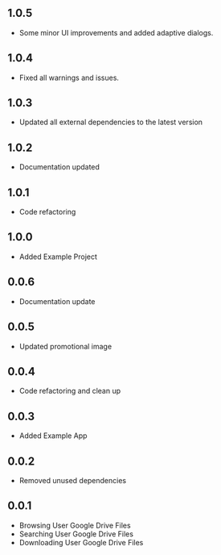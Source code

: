## 1.0.5
- Some minor UI improvements and added adaptive dialogs.
## 1.0.4
- Fixed all warnings and issues. 
## 1.0.3
- Updated all external dependencies to the latest version
## 1.0.2
- Documentation updated
## 1.0.1
- Code refactoring
## 1.0.0
- Added Example Project
## 0.0.6
- Documentation update
## 0.0.5
- Updated promotional image
## 0.0.4
- Code refactoring and clean up
## 0.0.3
- Added Example App
## 0.0.2
- Removed unused dependencies
## 0.0.1
- Browsing User Google Drive Files
- Searching User Google Drive Files
- Downloading User Google Drive Files











